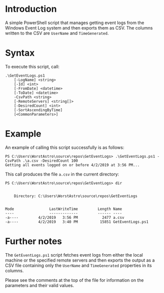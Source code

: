# Introduction
A simple PowerShell script that manages getting event logs from the Windows Event Log system and then exports them as CSV.  The columns written to the CSV are ```UserName``` and ```TimeGenerated```.
# Syntax
To execute this script, call:
```
.\GetEventLogs.ps1
    [-LogName] <string>
    [-Id] <int>
    [-FromDate] <datetime>
    [-ToDate] <datetime>
    -CsvPath <string>
    [-RemoteServers] <string[]>
    [-DesiredCount] <int>
    [-SortAscendingByTime]
    [<CommonParameters>]
```
# Example
An example of calling this script successfully is as follows:
```
PS C:\Users\WorstAstro\source\repos\GetEventLogs> .\GetEventLogs.ps1 -CsvPath .\a.csv -DesiredCount 100
Getting all events logged on or before 4/2/2019 at 3:56 PM...
```
This call produces the file ```a.csv``` in the current directory:
```
PS C:\Users\WorstAstro\source\repos\GetEventLogs> dir


    Directory: C:\Users\WorstAstro\source\repos\GetEventLogs


Mode                LastWriteTime         Length Name
----                -------------         ------ ----
-a----         4/2/2019   3:56 PM           2477 a.csv
-a----         4/2/2019   3:40 PM          15851 GetEventLogs.ps1
```
# Further notes
The ```GetEventLogs.ps1``` script fetches event logs from either the local machine or the specified remote servers and then exports the output as a CSV file containing only the ```UserName``` and ```TimeGenerated``` properties in its columns.

Please see the comments at the top of the file for information on the parameters and their valid values.
